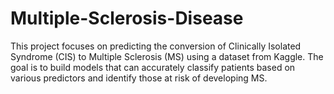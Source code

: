 # Multiple-Sclerosis-Disease
This project focuses on predicting the conversion of Clinically Isolated Syndrome (CIS) to Multiple Sclerosis (MS) using a dataset from Kaggle. The goal is to build models that can accurately classify patients based on various predictors and identify those at risk of developing MS.
